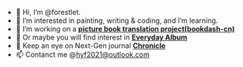 - 👋 Hi, I’m @forestlet.
- 🌱 I’m interested in painting, writing & coding, and I’m learning.
- 🤲 I’m working on a **[picture book translation project(bookdash-cn)](https://github.com/forestlet/bookdash-cn)**
- 🎵 Or maybe you will find interest in **[Everyday Album](https://github.com/forestlet/everyday-album)**
- 🌈 Keep an eye on Next-Gen journal **[Chronicle](https://github.com/Liszt-Fly/chronicle)**
- 📫 Contanct me @<hyf2021@outlook.com>

<!---
forestlet/forestlet is a ✨ special ✨ repository because its `README.md` (this file) appears on your GitHub profile.
You can click the Preview link to take a look at your changes.
--->
